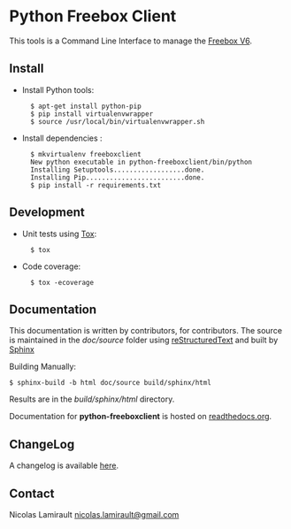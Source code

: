 Python Freebox Client
======================

This tools is a Command Line Interface to manage the
[Freebox V6](http://www.free.fr/adsl/index.html).

## Install

* Install Python tools:

        $ apt-get install python-pip
		$ pip install virtualenvwrapper
		$ source /usr/local/bin/virtualenvwrapper.sh

* Install dependencies :

        $ mkvirtualenv freeboxclient
		New python executable in python-freeboxclient/bin/python
		Installing Setuptools..................done.
		Installing Pip.........................done.
        $ pip install -r requirements.txt


## Development

* Unit tests using [Tox](http://tox.testrun.org/):

        $ tox

* Code coverage:

        $ tox -ecoverage


## Documentation

This documentation is written by contributors, for contributors.
The source is maintained in the *doc/source* folder using
[reStructuredText](http://docutils.sourceforge.net/rst.html)
and built by [Sphinx](http://sphinx-doc.org/)

Building Manually:

    $ sphinx-build -b html doc/source build/sphinx/html

Results are in the *build/sphinx/html* directory.

Documentation for **python-freeboxclient** is hosted on
[readthedocs.org](http://readthedocs.org/docs/python-freeboxclient/en/latest/).


## ChangeLog

A changelog is available [here](ChangeLog.md).


## Contact

Nicolas Lamirault <nicolas.lamirault@gmail.com>

